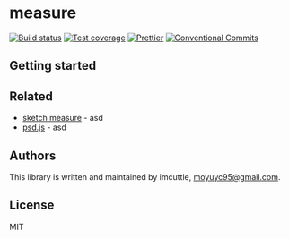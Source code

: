# measure

[![Build status](https://img.shields.io/travis/imcuttle/measure/master.svg?style=flat-square)](https://travis-ci.org/imcuttle/measure)
[![Test coverage](https://img.shields.io/codecov/c/github/imcuttle/measure.svg?style=flat-square)](https://codecov.io/github/imcuttle/measure?branch=master)
[![Prettier](https://img.shields.io/badge/code_style-prettier-ff69b4.svg?style=flat-square)](https://prettier.io/)
[![Conventional Commits](https://img.shields.io/badge/Conventional%20Commits-1.0.0-yellow.svg)](https://conventionalcommits.org)

## Getting started




## Related

- [sketch measure](2) - asd
- [psd.js](2) - asd

## Authors

This library is written and maintained by imcuttle, [moyuyc95@gmail.com](mailto:moyuyc95@gmail.com).

## License

MIT
